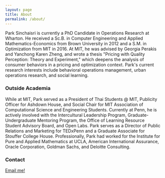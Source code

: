 ```yaml
---
layout: page
title: About
permalink: /about/
---
```


Park Sinchaisri is currently a PhD Candidate in Operations Research at Wharton. He received a Sc.B. in Computer Engineering and Applied Mathematics-Economics from Brown University in 2012 and a S.M. in Optimization from MIT in 2016. At MIT, he was advised by Georgia Perakis and Yanchong Karen Zheng, and wrote a thesis "Pricing with Quality Perception: Theory and Experiment," which deepens the analysis of consumer behaviors in a pricing and optimization context. Park's current research interests include behavioral operations management, urban operations research, and social learning.

### Outside Academia

While at MIT, Park served as a President of Thai Students @ MIT, Publicity Officer for Ashdown House, and Social Chair for MIT Association of Computational Science and Engineering Students. Currently at Penn, he is actively involved with the Intercultural Leadership Program, Graduate-Undergraduate Mentoring Program, the Office of Learning Resource Student Advisory Board, and Open Labs. Park serves as a Director of Public Relations and Marketing for TEDxPenn and a Graduate Associate for Stouffer College House. Professionally, Park had worked for the Institute for Pure and Applied Mathematics at UCLA, American International Assurance, Oracle Corporation, Goldman Sachs, and Deloitte Consulting.

### Contact

[Email me!](mailto:swich@wharton.upenn.edu)
